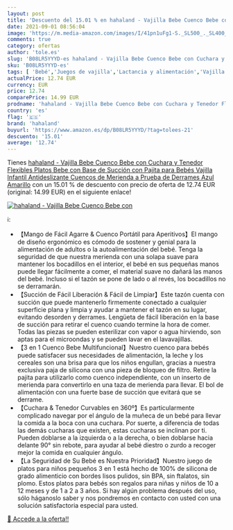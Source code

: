 ```yaml
---
layout: post
title: 'Descuento del 15.01 % en hahaland - Vajilla Bebe Cuenco Bebe con '
date: 2021-09-01 08:56:04
image: 'https://m.media-amazon.com/images/I/41pn1uFg1-S._SL500_._SL400_.jpg'
comments: true
category: ofertas
author: 'tole.es'
slug: 'B08LR5YYYD-es hahaland - Vajilla Bebe Cuenco Bebe con Cuchara y Tenedor...'
sku: 'B08LR5YYYD-es'
tags: [ 'Bebé','Juegos de vajilla','Lactancia y alimentación','Vajilla y cubiertos','bebe','bebés','hahaland', ]
actualPrice: 12.74 EUR
currency: EUR
price: 12.74
comparePrice: 14.99 EUR
prodname: 'hahaland - Vajilla Bebe Cuenco Bebe con Cuchara y Tenedor Flexibles  Platos Bebe con Base de Succión con Pajita para Bebés  Vajilla Infantil Antideslizante Cuencos de Merienda a Prueba de Derrames  Azul Amarillo'
country: 'es'
flag: '🇪🇸'
brand: 'hahaland'
buyurl: 'https://www.amazon.es/dp/B08LR5YYYD/?tag=tolees-21'
descuento: '15.01'
average: '12.74'
---
```


Tienes [hahaland - Vajilla Bebe Cuenco Bebe con Cuchara y Tenedor Flexibles  Platos Bebe con Base de Succión con Pajita para Bebés  Vajilla Infantil Antideslizante Cuencos de Merienda a Prueba de Derrames  Azul Amarillo](https://www.amazon.es/dp/B08LR5YYYD/?tag=tolees-21) con un 15.01 % de descuento con precio de oferta de 12.74 EUR (original: 14.99 EUR) en el siguiente enlace!

[![hahaland - Vajilla Bebe Cuenco Bebe con ](https://m.media-amazon.com/images/I/41pn1uFg1-S._SL500_._SL400_.jpg)](https://www.amazon.es/dp/B08LR5YYYD/?tag=tolees-21)

ℹ️:

- 【Mango de Fácil Agarre & Cuenco Portátil para Aperitivos】El mango de diseño ergonómico es cómodo de sostener y genial para la alimentación de adultos o la autoalimentación del bebé. Tenga la seguridad de que nuestra merienda con una solapa suave para mantener los bocadillos en el interior, el bebé en sus pequeñas manos puede llegar fácilmente a comer, el material suave no dañará las manos del bebé. Incluso si el tazón se pone de lado o al revés, los bocadillos no se derramarán.
- 【Succión de Fácil Liberación & Fácil de Limpiar】Este tazón cuenta con succión que puede mantenerlo firmemente conectado a cualquier superficie plana y limpia y ayudar a mantener el tazón en su lugar, evitando desorden y derrames. Lengüeta de fácil liberación en la base de succión para retirar el cuenco cuando termine la hora de comer. Todas las piezas se pueden esterilizar con vapor o agua hirviendo, son aptas para el microondas y se pueden lavar en el lavavajillas.
- 【3 en 1 Cuenco Bebe Multifuncional】Nuestro cuenco para bebés puede satisfacer sus necesidades de alimentación, la leche y los cereales son una brisa para que los niños engullan, gracias a nuestra exclusiva paja de silicona con una pieza de bloqueo de filtro. Retire la pajita para utilizarlo como cuenco independiente, con un inserto de merienda para convertirlo en una taza de merienda para llevar. El bol de alimentación con una fuerte base de succión que evitará que se derrame.
- 【Cuchara & Tenedor Curvables en 360º】Es particularmente complicado navegar por el ángulo de la muñeca de un bebé para llevar la comida a la boca con una cuchara. Por suerte, a diferencia de todas las demás cucharas que existen, estas cucharas se inclinan por ti. Pueden doblarse a la izquierda o a la derecha, o bien doblarse hacia delante 90° sin rebote, para ayudar al bebé diestro o zurdo a recoger mejor la comida en cualquier ángulo.
- 【La Seguridad de Su Bebé es Nuestra Prioridad】Nuestro juego de platos para niños pequeños 3 en 1 está hecho de 100% de silicona de grado alimenticio con bordes lisos pulidos, sin BPA, sin ftalatos, sin plomo. Estos platos para bebés son regalos para niñas y niños de 10 a 12 meses y de 1 a 2 a 3 años. Si hay algún problema después del uso, sólo háganoslo saber y nos pondremos en contacto con usted con una solución satisfactoria especial para usted.

[🛒 Accede a la oferta!!](https://www.amazon.es/dp/B08LR5YYYD/?tag=tolees-21)
